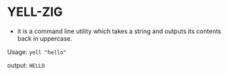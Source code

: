 # YELL-ZIG
- it is a command line utility which takes a string and outputs its contents back in uppercase.

Usage: ```yell "hello"```

output: ```HELLO```